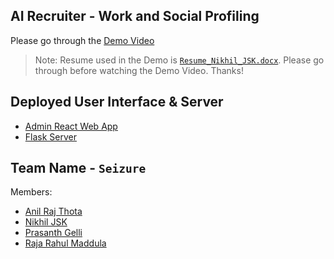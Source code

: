 ## AI Recruiter - Work and Social Profiling

Please go through the [Demo Video](https://youtu.be/rHH9eQrengU)

> Note: Resume used in the Demo is [`Resume_Nikhil_JSK.docx`](https://github.com/SmartPracticeschool/SBSPS-Challenge-1658-AI-Recruiter---Social-and-Work-Profiling-and-Report-with-supporting-evidence/blob/master/Integration/Resume_Nikhil_JSK.docx). Please go through before watching the Demo Video. Thanks!

## Deployed User Interface & Server
* [Admin React Web App](http://159.122.187.28:30195/home)
* [Flask Server](http://173.193.106.20:32327)

## Team Name - `Seizure`
Members:
* [Anil Raj Thota](https://github.com/AnilRaj27)
* [Nikhil JSK](https://github.com/nikhiljsk)
* [Prasanth Gelli](https://github.com/prasanthgelli)
* [Raja Rahul Maddula](https://github.com/rajarahul12)
